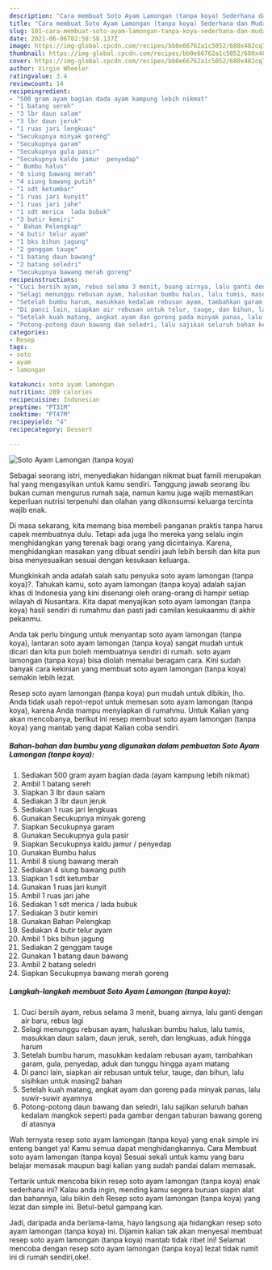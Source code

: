 ```yaml
---
description: "Cara membuat Soto Ayam Lamongan (tanpa koya) Sederhana dan Mudah Dibuat"
title: "Cara membuat Soto Ayam Lamongan (tanpa koya) Sederhana dan Mudah Dibuat"
slug: 101-cara-membuat-soto-ayam-lamongan-tanpa-koya-sederhana-dan-mudah-dibuat
date: 2021-06-06T02:58:58.137Z
image: https://img-global.cpcdn.com/recipes/bb0e66762a1c5052/680x482cq70/soto-ayam-lamongan-tanpa-koya-foto-resep-utama.jpg
thumbnail: https://img-global.cpcdn.com/recipes/bb0e66762a1c5052/680x482cq70/soto-ayam-lamongan-tanpa-koya-foto-resep-utama.jpg
cover: https://img-global.cpcdn.com/recipes/bb0e66762a1c5052/680x482cq70/soto-ayam-lamongan-tanpa-koya-foto-resep-utama.jpg
author: Virgie Wheeler
ratingvalue: 3.4
reviewcount: 14
recipeingredient:
- "500 gram ayam bagian dada ayam kampung lebih nikmat"
- "1 batang sereh"
- "3 lbr daun salam"
- "3 lbr daun jeruk"
- "1 ruas jari lengkuas"
- "Secukupnya minyak goreng"
- "Secukupnya garam"
- "Secukupnya gula pasir"
- "Secukupnya kaldu jamur  penyedap"
- " Bumbu halus"
- "8 siung bawang merah"
- "4 siung bawang putih"
- "1 sdt ketumbar"
- "1 ruas jari kunyit"
- "1 ruas jari jahe"
- "1 sdt merica  lada bubuk"
- "3 butir kemiri"
- " Bahan Pelengkap"
- "4 butir telur ayam"
- "1 bks bihun jagung"
- "2 genggam tauge"
- "1 batang daun bawang"
- "2 batang seledri"
- "Secukupnya bawang merah goreng"
recipeinstructions:
- "Cuci bersih ayam, rebus selama 3 menit, buang airnya, lalu ganti dengan air baru, rebus lagi"
- "Selagi menunggu rebusan ayam, haluskan bumbu halus, lalu tumis, masukkan daun salam, daun jeruk, sereh, dan lengkuas, aduk hingga harum"
- "Setelah bumbu harum, masukkan kedalam rebusan ayam, tambahkan garam, gula, penyedap, aduk dan tunggu hingga ayam matang"
- "Di panci lain, siapkan air rebusan untuk telur, tauge, dan bihun, lalu sisihkan untuk masing2 bahan"
- "Setelah kuah matang, angkat ayam dan goreng pada minyak panas, lalu suwir-suwir ayamnya"
- "Potong-potong daun bawang dan seledri, lalu sajikan seluruh bahan kedalam mangkok seperti pada gambar dengan taburan bawang goreng di atasnya"
categories:
- Resep
tags:
- soto
- ayam
- lamongan

katakunci: soto ayam lamongan 
nutrition: 289 calories
recipecuisine: Indonesian
preptime: "PT31M"
cooktime: "PT47M"
recipeyield: "4"
recipecategory: Dessert

---
```



![Soto Ayam Lamongan (tanpa koya)](https://img-global.cpcdn.com/recipes/bb0e66762a1c5052/680x482cq70/soto-ayam-lamongan-tanpa-koya-foto-resep-utama.jpg)

Sebagai seorang istri, menyediakan hidangan nikmat buat famili merupakan hal yang mengasyikan untuk kamu sendiri. Tanggung jawab seorang ibu bukan cuman mengurus rumah saja, namun kamu juga wajib memastikan keperluan nutrisi terpenuhi dan olahan yang dikonsumsi keluarga tercinta wajib enak.

Di masa  sekarang, kita memang bisa membeli panganan praktis tanpa harus capek membuatnya dulu. Tetapi ada juga lho mereka yang selalu ingin menghidangkan yang terenak bagi orang yang dicintainya. Karena, menghidangkan masakan yang dibuat sendiri jauh lebih bersih dan kita pun bisa menyesuaikan sesuai dengan kesukaan keluarga. 



Mungkinkah anda adalah salah satu penyuka soto ayam lamongan (tanpa koya)?. Tahukah kamu, soto ayam lamongan (tanpa koya) adalah sajian khas di Indonesia yang kini disenangi oleh orang-orang di hampir setiap wilayah di Nusantara. Kita dapat menyajikan soto ayam lamongan (tanpa koya) hasil sendiri di rumahmu dan pasti jadi camilan kesukaanmu di akhir pekanmu.

Anda tak perlu bingung untuk menyantap soto ayam lamongan (tanpa koya), lantaran soto ayam lamongan (tanpa koya) sangat mudah untuk dicari dan kita pun boleh membuatnya sendiri di rumah. soto ayam lamongan (tanpa koya) bisa diolah memalui beragam cara. Kini sudah banyak cara kekinian yang membuat soto ayam lamongan (tanpa koya) semakin lebih lezat.

Resep soto ayam lamongan (tanpa koya) pun mudah untuk dibikin, lho. Anda tidak usah repot-repot untuk memesan soto ayam lamongan (tanpa koya), karena Anda mampu menyiapkan di rumahmu. Untuk Kalian yang akan mencobanya, berikut ini resep membuat soto ayam lamongan (tanpa koya) yang mantab yang dapat Kalian coba sendiri.

<!--inarticleads1-->

##### Bahan-bahan dan bumbu yang digunakan dalam pembuatan Soto Ayam Lamongan (tanpa koya):

1. Sediakan 500 gram ayam bagian dada (ayam kampung lebih nikmat)
1. Ambil 1 batang sereh
1. Siapkan 3 lbr daun salam
1. Sediakan 3 lbr daun jeruk
1. Sediakan 1 ruas jari lengkuas
1. Gunakan Secukupnya minyak goreng
1. Siapkan Secukupnya garam
1. Gunakan Secukupnya gula pasir
1. Siapkan Secukupnya kaldu jamur / penyedap
1. Gunakan  Bumbu halus
1. Ambil 8 siung bawang merah
1. Sediakan 4 siung bawang putih
1. Siapkan 1 sdt ketumbar
1. Gunakan 1 ruas jari kunyit
1. Ambil 1 ruas jari jahe
1. Sediakan 1 sdt merica / lada bubuk
1. Sediakan 3 butir kemiri
1. Gunakan  Bahan Pelengkap
1. Sediakan 4 butir telur ayam
1. Ambil 1 bks bihun jagung
1. Sediakan 2 genggam tauge
1. Gunakan 1 batang daun bawang
1. Ambil 2 batang seledri
1. Siapkan Secukupnya bawang merah goreng




<!--inarticleads2-->

##### Langkah-langkah membuat Soto Ayam Lamongan (tanpa koya):

1. Cuci bersih ayam, rebus selama 3 menit, buang airnya, lalu ganti dengan air baru, rebus lagi
1. Selagi menunggu rebusan ayam, haluskan bumbu halus, lalu tumis, masukkan daun salam, daun jeruk, sereh, dan lengkuas, aduk hingga harum
1. Setelah bumbu harum, masukkan kedalam rebusan ayam, tambahkan garam, gula, penyedap, aduk dan tunggu hingga ayam matang
1. Di panci lain, siapkan air rebusan untuk telur, tauge, dan bihun, lalu sisihkan untuk masing2 bahan
1. Setelah kuah matang, angkat ayam dan goreng pada minyak panas, lalu suwir-suwir ayamnya
1. Potong-potong daun bawang dan seledri, lalu sajikan seluruh bahan kedalam mangkok seperti pada gambar dengan taburan bawang goreng di atasnya




Wah ternyata resep soto ayam lamongan (tanpa koya) yang enak simple ini enteng banget ya! Kamu semua dapat menghidangkannya. Cara Membuat soto ayam lamongan (tanpa koya) Sesuai sekali untuk kamu yang baru belajar memasak maupun bagi kalian yang sudah pandai dalam memasak.

Tertarik untuk mencoba bikin resep soto ayam lamongan (tanpa koya) enak sederhana ini? Kalau anda ingin, mending kamu segera buruan siapin alat dan bahannya, lalu bikin deh Resep soto ayam lamongan (tanpa koya) yang lezat dan simple ini. Betul-betul gampang kan. 

Jadi, daripada anda berlama-lama, hayo langsung aja hidangkan resep soto ayam lamongan (tanpa koya) ini. Dijamin kalian tak akan menyesal membuat resep soto ayam lamongan (tanpa koya) mantab tidak ribet ini! Selamat mencoba dengan resep soto ayam lamongan (tanpa koya) lezat tidak rumit ini di rumah sendiri,oke!.

